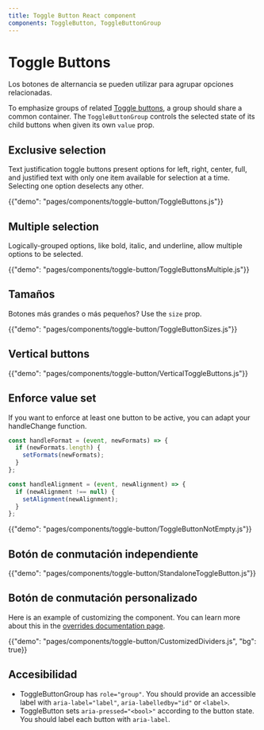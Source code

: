 ```yaml
---
title: Toggle Button React component
components: ToggleButton, ToggleButtonGroup
---
```


# Toggle Buttons

<p class="description">Los botones de alternancia se pueden utilizar para agrupar opciones relacionadas.</p>

To emphasize groups of related [Toggle buttons](https://material.io/components/buttons#toggle-button), a group should share a common container. The `ToggleButtonGroup` controls the selected state of its child buttons when given its own `value` prop.

## Exclusive selection

Text justification toggle buttons present options for left, right, center, full, and justified text with only one item available for selection at a time. Selecting one option deselects any other.

{{"demo": "pages/components/toggle-button/ToggleButtons.js"}}

## Multiple selection

Logically-grouped options, like bold, italic, and underline, allow multiple options to be selected.

{{"demo": "pages/components/toggle-button/ToggleButtonsMultiple.js"}}

## Tamaños

Botones más grandes o más pequeños? Use the `size` prop.

{{"demo": "pages/components/toggle-button/ToggleButtonSizes.js"}}

## Vertical buttons

{{"demo": "pages/components/toggle-button/VerticalToggleButtons.js"}}

## Enforce value set

If you want to enforce at least one button to be active, you can adapt your handleChange function.

```jsx
const handleFormat = (event, newFormats) => {
  if (newFormats.length) {
    setFormats(newFormats);
  }
};

const handleAlignment = (event, newAlignment) => {
  if (newAlignment !== null) {
    setAlignment(newAlignment);
  }
};
```

{{"demo": "pages/components/toggle-button/ToggleButtonNotEmpty.js"}}

## Botón de conmutación independiente

{{"demo": "pages/components/toggle-button/StandaloneToggleButton.js"}}

## Botón de conmutación personalizado

Here is an example of customizing the component. You can learn more about this in the [overrides documentation page](/customization/components/).

{{"demo": "pages/components/toggle-button/CustomizedDividers.js", "bg": true}}

## Accesibilidad

- ToggleButtonGroup has `role="group"`. You should provide an accessible label with `aria-label="label"`, `aria-labelledby="id"` or `<label>`.
- ToggleButton sets `aria-pressed="<bool>"` according to the button state. You should label each button with `aria-label`.